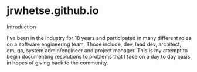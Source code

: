 # jrwhetse.github.io

Introduction

I've been in the industry for 18 years and participated in many different roles on a software engineering team. Those include, dev, lead dev, architect, cm, qa, system admin/engineer and project manager. This is my attempt to begin documenting resolutions to problems that I face on a day to day basis in hopes of giving back to the community.
